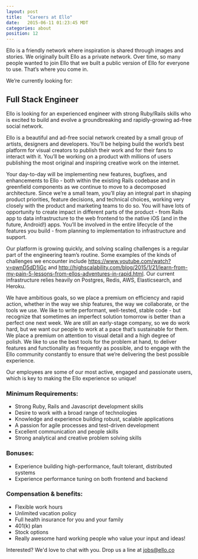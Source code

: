 ```yaml
---
layout: post
title:  "Careers at Ello"
date:   2015-06-11 01:23:45 MDT
categories: about
position: 12
---
```


Ello is a friendly network where inspiration is shared through images and stories. We originally built Ello as a private network. Over time, so many people wanted to join Ello that we built a public version of Ello for everyone to use. That’s where you come in.

We’re currently looking for:

## Full Stack Engineer

Ello is looking for an experienced engineer with strong Ruby/Rails skills who is excited to build and evolve a groundbreaking and rapidly-growing ad-free social network.

Ello is a beautiful and ad-free social network created by a small group of artists, designers and developers. You’ll be helping build the world’s best platform for visual creators to publish their work and for their fans to interact with it. You’ll be working on a product with millions of users publishing the most original and inspiring creative work on the internet.  

Your day-to-day will be implementing new features, bugfixes, and enhancements to Ello - both within the existing Rails codebase and in greenfield components as we continue to move to a decomposed architecture. Since we’re a small team, you’ll play an integral part in shaping product priorities, feature decisions, and technical choices, working very closely with the product and marketing teams to do so. You will have lots of opportunity to create impact in different parts of the product - from Rails app to data infrastructure to the web frontend to the native iOS (and in the future, Android!) apps. You’ll be involved in the entire lifecycle of the features you build - from planning to implementation to infrastructure and support.

Our platform is growing quickly, and solving scaling challenges is a regular part of the engineering team’s routine. Some examples of the kinds of challenges we encounter include https://www.youtube.com/watch?v=pwnD5dD1iGc and http://highscalability.com/blog/2015/1/21/learn-from-my-pain-5-lessons-from-ellos-adventures-in-rapid.html. Our current infrastructure relies heavily on Postgres, Redis, AWS, Elasticsearch, and Heroku.

We have ambitious goals, so we place a premium on efficiency and rapid action, whether in the way we ship features, the way we collaborate, or the tools we use. We like to write performant, well-tested, stable code - but recognize that sometimes an imperfect solution tomorrow is better than a perfect one next week. We are still an early-stage company, so we do work hard, but we want our people to work at a pace that’s sustainable for them. We place a premium on attention to visual detail and a high degree of polish. We like to use the best tools for the problem at hand, to deliver features and functionality as frequently as possible, and to engage with the Ello community constantly to ensure that we’re delivering the best possible experience. 

Our employees are some of our most active, engaged and passionate users, which is key to making the Ello experience so unique!

### Minimum Requirements:

- Strong Ruby, Rails and Javascript development skills
- Desire to work with a broad range of technologies
- Knowledge and experience building robust, scalable applications
- A passion for agile processes and test-driven development
- Excellent communication and people skills
- Strong analytical and creative problem solving skills


### Bonuses:

- Experience building high-performance, fault tolerant, distributed systems
- Experience performance tuning on both frontend and backend


### Compensation & benefits:

- Flexible work hours 
- Unlimited vacation policy
- Full health insurance for you and your family
- 401(k) plan
- Stock options
- Really awesome hard working people who value your input and ideas!

Interested? We'd love to chat with you. Drop us a line at jobs@ello.co

